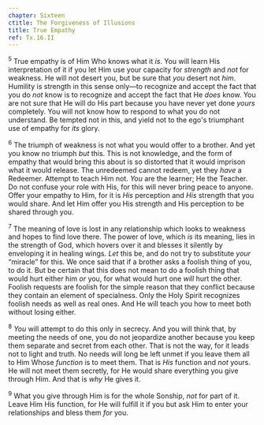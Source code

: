 ```yaml
---
chapter: Sixteen
ctitle: The Forgiveness of Illusions
title: True Empathy
ref: Tx.16.II
---
```


<sup>5</sup> True empathy is of Him Who knows what it *is*. You will learn His
interpretation of it if you let Him use your capacity for *strength* and
*not* for weakness. He will not desert you, but be sure that *you*
desert not *him*. Humility is strength in this sense only—to recognize
and accept the fact that you do *not* know is to recognize and accept
the fact that He *does* know. You are not sure that He will do His part
because you have never yet done *yours* completely. You will not know
how to respond to what you do not understand. Be tempted not in this,
and yield not to the ego's triumphant use of empathy for *its* glory.

<sup>6</sup> The triumph of weakness is not what you would offer to a brother. And
yet you know no triumph *but* this. This is not knowledge, and the form
of empathy that would bring this about is so distorted that it would
imprison what it would release. The unredeemed cannot redeem, yet they
*have* a Redeemer. Attempt to teach Him not. *You* are the learner; He
the Teacher. Do not confuse your role with His, for this will never
bring peace to anyone. Offer your empathy to Him, for it is *His*
perception and *His* strength that you would share. And let Him offer
you His strength and His perception to be shared through you.

<sup>7</sup> The meaning of love is lost in any relationship which looks to
weakness and hopes to find love there. The power of love, which *is* its
meaning, lies in the strength of God, which hovers over it and blesses
it silently by enveloping it in healing wings. *Let* this be, and do not
try to substitute *your* “miracle” for this. We once said that if a
brother asks a foolish thing of you, to do it. But be certain that this
does not mean to do a foolish thing that would hurt either him *or* you,
for what would hurt one *will* hurt the other. Foolish requests are
foolish for the simple reason that they conflict because they contain an
element of specialness. Only the Holy Spirit recognizes foolish needs as
well as real ones. And He will teach you how to meet both without losing
either.

<sup>8</sup> *You* will attempt to do this only in secrecy. And you will think
that, by meeting the needs of one, you do not jeopardize another because
you keep them separate and secret from each other. That is not the way,
for it leads not to light and truth. No needs will long be left unmet if
you leave them all to Him Whose *function* is to meet them. That is
*His* function and *not* yours. He will not meet them secretly, for He
would share everything you give through Him. And that is *why* He gives
it.

<sup>9</sup> What you give through Him is for the whole Sonship, *not* for part of
it. Leave Him His function, for He will fulfill it if you but ask Him to
enter your relationships and bless them *for* you.

